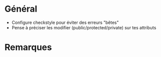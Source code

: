 # Général
- Configure checkstyle pour éviter des erreurs "bêtes"
- Pense à préciser les modifier (public/protected/private) sur tes attributs

# Remarques